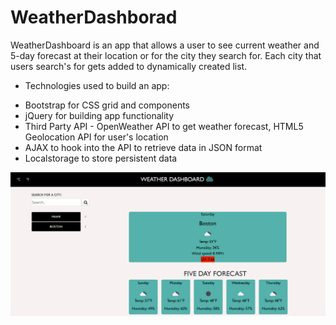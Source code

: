 # WeatherDashborad

WeatherDashboard is an app that allows a user to see current weather and 5-day forecast at their location or for the city they search for. Each city that users search's for gets added to dynamically created list. 

* Technologies used to build an app:

- Bootstrap for CSS grid and components
- jQuery  for building app functionality
- Third Party API - OpenWeather API to get weather forecast, HTML5 Geolocation API for user's location
- AJAX to hook into the API to retrieve data in JSON format
- Localstorage to store persistent data


![WeatherDashboard](./images/weather.gif)


